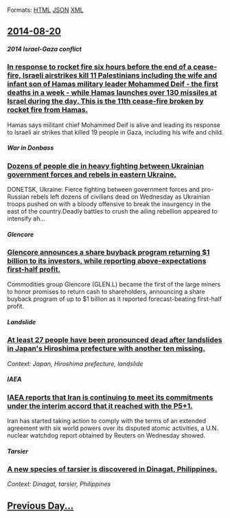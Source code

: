 
Formats: [HTML](2014/08/20/index.html)  [JSON](2014/08/20/index.json)  [XML](2014/08/20/index.xml)  

## [2014-08-20](/news/2014/08/20/index.md)

##### 2014 Israel-Gaza conflict
### [In response to rocket fire six hours before the end of a cease-fire, Israeli airstrikes kill 11 Palestinians including the wife and infant son of Hamas military leader Mohammed Deif - the first deaths in a week - while Hamas launches over 130 missiles at Israel during the day. This is the 11th cease-fire broken by rocket fire from Hamas. ](/news/2014/08/20/in-response-to-rocket-fire-six-hours-before-the-end-of-a-cease-fire-israeli-airstrikes-kill-11-palestinians-including-the-wife-and-infant-s.md)
Hamas says militant chief Mohammed Deif is alive and leading its response to Israeli air strikes that killed 19 people in Gaza, including his wife and child.

##### War in Donbass
### [Dozens of people die in heavy fighting between Ukrainian government forces and rebels in eastern Ukraine. ](/news/2014/08/20/dozens-of-people-die-in-heavy-fighting-between-ukrainian-government-forces-and-rebels-in-eastern-ukraine.md)
DONETSK, Ukraine: Fierce fighting between government forces and pro-Russian rebels left dozens of civilians dead on Wednesday as Ukrainian troops pushed on with a bloody offensive to break the insurgency in the east of the country.Deadly battles to crush the ailing rebellion appeared to intensify ah...

##### Glencore
### [Glencore announces a share buyback program returning $1 billion to its investors, while reporting above-expectations first-half profit. ](/news/2014/08/20/glencore-announces-a-share-buyback-program-returning-1-billion-to-its-investors-while-reporting-above-expectations-first-half-profit.md)
Commodities group Glencore (GLEN.L) became the first of the large miners to honor promises to return cash to shareholders, announcing a share buyback program of up to $1 billion as it reported forecast-beating first-half profit.

##### Landslide
### [At least 27 people have been pronounced dead after landslides in Japan's Hiroshima prefecture with another ten missing. ](/news/2014/08/20/at-least-27-people-have-been-pronounced-dead-after-landslides-in-japan-s-hiroshima-prefecture-with-another-ten-missing.md)
_Context: Japan, Hiroshima prefecture, landslide_

##### IAEA
### [IAEA reports that Iran is continuing to meet its commitments under the interim accord that it reached with the P5+1. ](/news/2014/08/20/iaea-reports-that-iran-is-continuing-to-meet-its-commitments-under-the-interim-accord-that-it-reached-with-the-p5-1.md)
Iran has started taking action to comply with the terms of an extended agreement with six world powers over its disputed atomic activities, a U.N. nuclear watchdog report obtained by Reuters on Wednesday showed.

##### Tarsier
### [A new species of tarsier is discovered in Dinagat, Philippines. ](/news/2014/08/20/a-new-species-of-tarsier-is-discovered-in-dinagat-philippines.md)
_Context: Dinagat, tarsier, Philippines_

## [Previous Day...](/news/2014/08/19/index.md)

